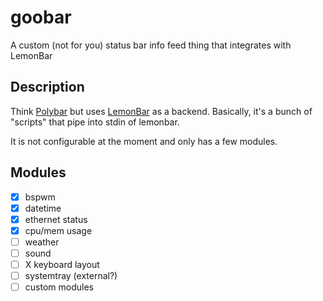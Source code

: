 # goobar
A custom (not for you) status bar info feed thing that integrates with LemonBar

## Description
Think [Polybar](https://github.com/polybar/polybar) but uses
[LemonBar](https://github.com/trevarj/lemonbar-xft) as a backend. Basically,
it's a bunch of "scripts" that pipe into stdin of lemonbar.

It is not configurable at the moment and only has a few modules.

## Modules 
- [x] bspwm  
- [x] datetime  
- [x] ethernet status  
- [x] cpu/mem usage
- [ ] weather
- [ ] sound
- [ ] X keyboard layout
- [ ] systemtray (external?)
- [ ] custom modules
